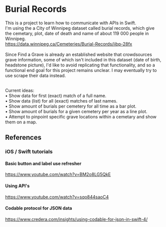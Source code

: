 # Burial Records

This is a project to learn how to communicate with APIs in Swift. <br>
I'm using the a City of Winnipeg dataset called burial records, which give the cemetary, plot, date of death and name of about 119 000 people in Winnipeg. <br>
https://data.winnipeg.ca/Cemeteries/Burial-Records/iibp-28fx <br>
<br>
Since Find a Grave is already an established website that crowdsources grave information, some of which isn't included in this dataset (date of birth, headstone picture), I'd like to avoid replicating that functionality, and so a functional end goal for this project remains unclear. I may eventually try to use scrape their data instead. <br>
<br>

Current ideas:<br>
• Show data for first (exact) match of a full name. <br>
• Show data (list) for all (exact) matches of last names.<br>
• Show amount of burials per cemetery for all time as a bar plot.<br>
• Show amount of burials for a given cemetery per year as a line plot.<br>
• Attempt to pinpoint specific grave locations within a cemetary and show them on a map. <br>



## References
### iOS / Swift tutorials
#### Basic button and label use refresher
https://www.youtube.com/watch?v=BM2o8LG5QkE

#### Using API's
https://www.youtube.com/watch?v=sqo844saoC4

#### Codable protocol for JSON data
https://www.credera.com/insights/using-codable-for-json-in-swift-4/




